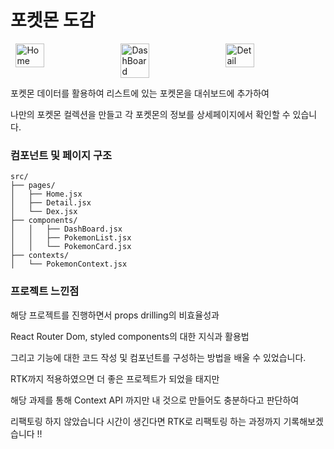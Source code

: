 # 포켓몬 도감

<div style="display: flex; justify-content: space-around;">
  <img src="https://github.com/user-attachments/assets/5104120e-37a8-42db-af6d-39013b602a07" alt="Home" style="width: 30%;"/>
  <img src="https://github.com/user-attachments/assets/fd8348d6-c5a6-4b56-a7a3-e51d40ea54cd" alt="DashBoard" style="width: 30%;"/>
  <img src="https://github.com/user-attachments/assets/b5c00066-db8b-48c5-862a-0bedc0c293d3" alt="Detail" style="width: 30%;"/>
</div>


포켓몬 데이터를 활용하여 리스트에 있는 포켓몬을 대쉬보드에 추가하여 

나만의 포켓몬 컬렉션을 만들고 각 포켓몬의 정보를 상세페이지에서 확인할 수 있습니다.






### 컴포넌트 및 페이지 구조


```plaintext
src/
├── pages/
│   ├── Home.jsx
│   ├── Detail.jsx
│   └── Dex.jsx
├── components/
│   │   ├── DashBoard.jsx
│   │   ├── PokemonList.jsx
│   │   └── PokemonCard.jsx
├── contexts/
│   └── PokemonContext.jsx
```




### 프로젝트 느낀점


해당 프로젝트를 진행하면서 props drilling의 비효율성과 

React Router Dom, styled components의 대한 지식과 활용법

그리고 기능에 대한 코드 작성 및 컴포넌트를 구성하는 방법을 배울 수 있었습니다.



RTK까지 적용하였으면 더 좋은 프로젝트가 되었을 태지만

해당 과제를 통해 Context API 까지만 내 것으로 만들어도 충분하다고 판단하여

리팩토링 하지 않았습니다 시간이 생긴다면 RTK로 리팩토링 하는 과정까지 기록해보겠습니다 !!
